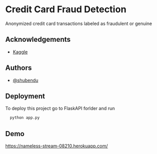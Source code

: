 
# Credit Card Fraud Detection

Anonymized credit card transactions labeled as fraudulent or genuine


## Acknowledgements

 - [Kaggle](https://www.kaggle.com/mlg-ulb/creditcardfraud)
 
  
## Authors

- [@shubendu](https://www.github.com/shubendu)

  
## Deployment

To deploy this project go to FlaskAPI forlder and  run

```bash
  python app.py
```

  
## Demo

https://nameless-stream-08210.herokuapp.com/

  